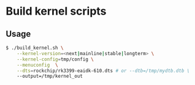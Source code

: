# Build kernel scripts

## Usage
```sh
$ ./build_kernel.sh \
    --kernel-version=<next|mainline|stable|longterm> \
    --kernel-config=tmp/config \
    --menuconfig  \
    --dts=rockchip/rk3399-eaidk-610.dts # or --dtb=/tmp/mydtb.dtb \
    --output=/tmp/kernel_out
```
